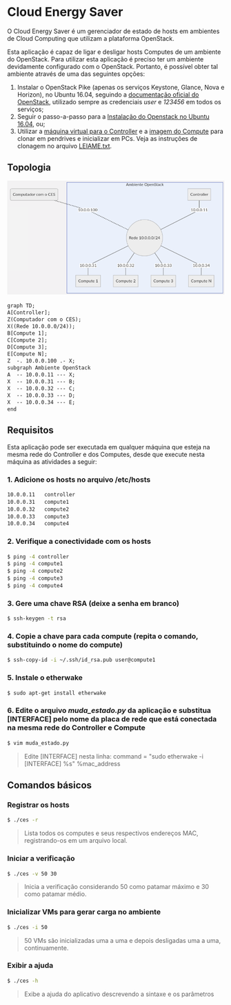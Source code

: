 # Cloud Energy Saver
O Cloud Energy Saver é um gerenciador de estado de hosts em ambientes de Cloud Computing que utilizam a plataforma OpenStack.

Esta aplicação é capaz de ligar e desligar hosts Computes de um ambiente do OpenStack. Para utilizar esta aplicação é preciso ter um ambiente devidamente configurado com o OpenStack. Portanto, é possível obter tal ambiente através de uma das seguintes opções:
1. Instalar o OpenStack Pike (apenas os serviços Keystone, Glance, Nova e Horizon), no Ubuntu 16.04, seguindo a [documentação oficial do OpenStack](https://docs.openstack.org/pike/install/), utilizado sempre as credenciais *user* e *123456* em todos os serviços;
2. Seguir o passo-a-passo para a [Instalação do Openstack no Ubuntu 16.04](http://danilosantos.info/instalacao-do-openstack-pike-no-ubuntu-16-04/), ou;
3. Utilizar a [máquina virtual para o Controller](https://mega.nz/fm/WCZTlaqC) e a [imagem do Compute](https://mega.nz/fm/WCZTlaqC) para clonar em pendrives e inicializar em PCs. Veja as instruções de clonagem no arquivo [LEIAME.txt](https://mega.nz/fm/WCZTlaqC).

## Topologia


![Topologia](topologia.png?raw=true)

```mermaid
graph TD;
A[Controller];
Z(Computador com o CES);
X((Rede 10.0.0.0/24));
B[Compute 1];
C[Compute 2];
D[Compute 3];
E[Compute N];
Z  -. 10.0.0.100 .- X;
subgraph Ambiente OpenStack
A  -- 10.0.0.11 --- X;
X  -- 10.0.0.31 --- B;
X  -- 10.0.0.32 --- C;
X  -- 10.0.0.33 --- D;
X  -- 10.0.0.34 --- E;
end
```


## Requisitos
Esta aplicação pode ser executada em qualquer máquina que esteja na mesma rede do Controller e dos Computes, desde que execute nesta máquina as atividades a seguir:

### 1. Adicione os hosts no arquivo /etc/hosts
```sh
10.0.0.11	controller
10.0.0.31	compute1
10.0.0.32	compute2
10.0.0.33	compute3
10.0.0.34	compute4
```

### 2. Verifique a conectividade com os hosts
```sh
$ ping -4 controller
$ ping -4 compute1
$ ping -4 compute2
$ ping -4 compute3
$ ping -4 compute4
```

### 3. Gere uma chave RSA (deixe a senha em branco)
```sh
$ ssh-keygen -t rsa
```

### 4. Copie a chave para cada compute (repita o comando, substituindo o nome do compute)
```sh
$ ssh-copy-id -i ~/.ssh/id_rsa.pub user@compute1
```

### 5. Instale o etherwake
```sh
$ sudo apt-get install etherwake
```
### 6. Edite o arquivo *muda_estado.py* da aplicação e substitua [INTERFACE] pelo nome da placa de rede que está conectada na mesma rede do Controller e Compute
```sh
$ vim muda_estado.py
```
> Edite [INTERFACE] nesta linha:
> command = "sudo etherwake -i [INTERFACE] %s" %mac_address

## Comandos básicos

### Registrar os hosts
```sh
$ ./ces -r
```
> Lista todos os computes e seus respectivos endereços MAC, registrando-os em um arquivo local.

### Iniciar a verificação
```sh
$ ./ces -v 50 30
```
> Inicia a verificação considerando 50 como patamar máximo e 30 como patamar médio.

### Inicializar VMs para gerar carga no ambiente
```sh
$ ./ces -i 50
```
> 50 VMs são inicializadas uma a uma e depois desligadas uma a uma, continuamente.

### Exibir a ajuda
```sh
$ ./ces -h
```
> Exibe a ajuda do aplicativo descrevendo a sintaxe e os parâmetros
